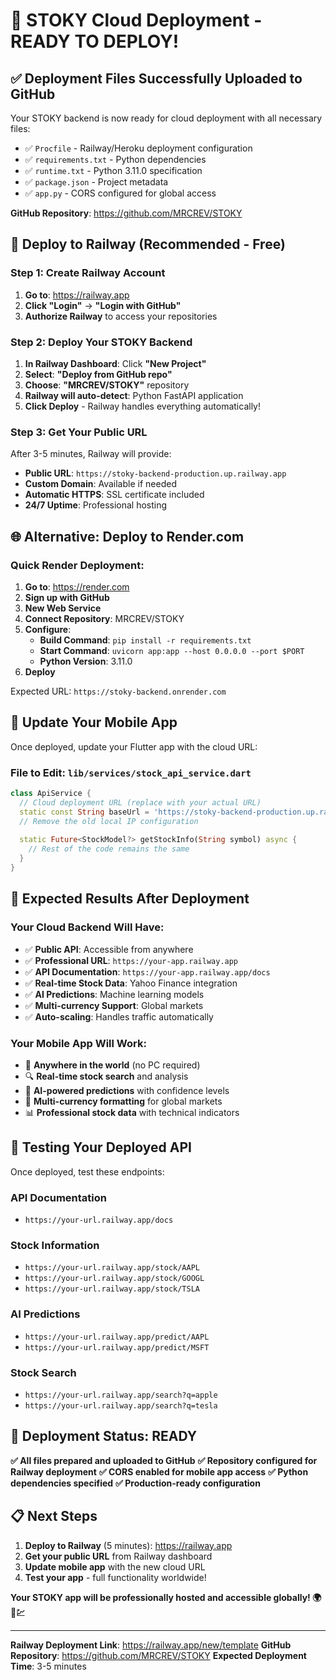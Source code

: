 # 🚀 STOKY Cloud Deployment - READY TO DEPLOY!

## ✅ **Deployment Files Successfully Uploaded to GitHub**

Your STOKY backend is now ready for cloud deployment with all necessary files:
- ✅ `Procfile` - Railway/Heroku deployment configuration
- ✅ `requirements.txt` - Python dependencies
- ✅ `runtime.txt` - Python 3.11.0 specification
- ✅ `package.json` - Project metadata
- ✅ `app.py` - CORS configured for global access

**GitHub Repository**: https://github.com/MRCREV/STOKY

## 🎯 **Deploy to Railway (Recommended - Free)**

### **Step 1: Create Railway Account**
1. **Go to**: https://railway.app
2. **Click "Login"** → **"Login with GitHub"**
3. **Authorize Railway** to access your repositories

### **Step 2: Deploy Your STOKY Backend**
1. **In Railway Dashboard**: Click **"New Project"**
2. **Select**: **"Deploy from GitHub repo"**
3. **Choose**: **"MRCREV/STOKY"** repository
4. **Railway will auto-detect**: Python FastAPI application
5. **Click Deploy** - Railway handles everything automatically!

### **Step 3: Get Your Public URL**
After 3-5 minutes, Railway will provide:
- **Public URL**: `https://stoky-backend-production.up.railway.app`
- **Custom Domain**: Available if needed
- **Automatic HTTPS**: SSL certificate included
- **24/7 Uptime**: Professional hosting

## 🌐 **Alternative: Deploy to Render.com**

### **Quick Render Deployment:**
1. **Go to**: https://render.com
2. **Sign up with GitHub**
3. **New Web Service**
4. **Connect Repository**: MRCREV/STOKY
5. **Configure**:
   - **Build Command**: `pip install -r requirements.txt`
   - **Start Command**: `uvicorn app:app --host 0.0.0.0 --port $PORT`
   - **Python Version**: 3.11.0
6. **Deploy**

Expected URL: `https://stoky-backend.onrender.com`

## 📱 **Update Your Mobile App**

Once deployed, update your Flutter app with the cloud URL:

### **File to Edit**: `lib/services/stock_api_service.dart`

```dart
class ApiService {
  // Cloud deployment URL (replace with your actual URL)
  static const String baseUrl = 'https://stoky-backend-production.up.railway.app';
  // Remove the old local IP configuration
  
  static Future<StockModel?> getStockInfo(String symbol) async {
    // Rest of the code remains the same
  }
}
```

## 🎉 **Expected Results After Deployment**

### **Your Cloud Backend Will Have:**
- ✅ **Public API**: Accessible from anywhere
- ✅ **Professional URL**: `https://your-app.railway.app`
- ✅ **API Documentation**: `https://your-app.railway.app/docs`
- ✅ **Real-time Stock Data**: Yahoo Finance integration
- ✅ **AI Predictions**: Machine learning models
- ✅ **Multi-currency Support**: Global markets
- ✅ **Auto-scaling**: Handles traffic automatically

### **Your Mobile App Will Work:**
- 📱 **Anywhere in the world** (no PC required)
- 🔍 **Real-time stock search** and analysis
- 🤖 **AI-powered predictions** with confidence levels
- 💱 **Multi-currency formatting** for global markets
- 📊 **Professional stock data** with technical indicators

## 🔧 **Testing Your Deployed API**

Once deployed, test these endpoints:

### **API Documentation**
- `https://your-url.railway.app/docs`

### **Stock Information**
- `https://your-url.railway.app/stock/AAPL`
- `https://your-url.railway.app/stock/GOOGL`
- `https://your-url.railway.app/stock/TSLA`

### **AI Predictions**
- `https://your-url.railway.app/predict/AAPL`
- `https://your-url.railway.app/predict/MSFT`

### **Stock Search**
- `https://your-url.railway.app/search?q=apple`
- `https://your-url.railway.app/search?q=tesla`

## 🚀 **Deployment Status: READY**

**✅ All files prepared and uploaded to GitHub**
**✅ Repository configured for Railway deployment**
**✅ CORS enabled for mobile app access**
**✅ Python dependencies specified**
**✅ Production-ready configuration**

## 📋 **Next Steps**

1. **Deploy to Railway** (5 minutes): https://railway.app
2. **Get your public URL** from Railway dashboard
3. **Update mobile app** with the new cloud URL
4. **Test your app** - full functionality worldwide!

**Your STOKY app will be professionally hosted and accessible globally! 🌍📱💹**

---

**Railway Deployment Link**: https://railway.app/new/template
**GitHub Repository**: https://github.com/MRCREV/STOKY
**Expected Deployment Time**: 3-5 minutes
